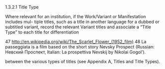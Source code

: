1.3.2.1 Title Type

Where relevant for an institution, if the Work/Variant or Manifestation includes mul-
tiple titles, such as a title in another language for a dubbed or subtitled variant, record
the  relevant  Variant  titles  and  associate  a  “Title  Type”  to  each  title  for  differentiation

47  http://en.wikipedia.org/wiki/The_Scarlet_Flower_(1952_film)
48  La passeggiata is a film based on the short story Nevsky Prospect (Russian: Невский Проспект, Italian: La
prospettiva Nevskij by Nikolai Gogol’).



between the various types of titles (see Appendix A, Titles and Title Types).
